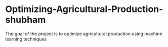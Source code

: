 # Optimizing-Agricultural-Production-shubham
The goal of the project is to optimize agricultural production using machine learning techniques
